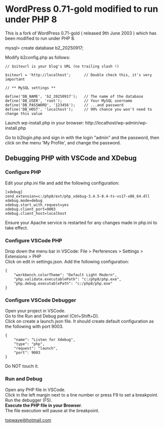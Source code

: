 # WordPress 0.71-gold modified to run under PHP 8

This is a fork of WordPress 0.71-gold ( released 9th June 2003 ) which has been modified to run under PHP 8.

mysql> create database b2_20250917;

Modify b2config.php as follows:
```
// $siteurl is your blog's URL (no trailing slash !)

$siteurl = 'http://localhost';      // Double check this, it's very important

// ** MySQL settings **

define('DB_NAME', 'b2_20250917');   // The name of the database
define('DB_USER', 'root');          // Your MySQL username
define('DB_PASSWORD', '123456');    // ...and password
define('DB_HOST', 'localhost');     // 99% chance you won't need to change this value
```
Launch wp-install.php in your browser: http://localhost/wp-admin/wp-install.php

Go to b2login.php and sign in with the login "admin" and the password, then click on the menu 'My Profile', and change the password.

## Debugging PHP with VSCode and XDebug

### Configure PHP
Edit your php.ini file and add the following configuration:
```
[xdebug]
zend_extension=c:/php8/ext/php_xdebug-3.4.5-8.4-ts-vs17-x86_64.dll
xdebug.mode=debug
xdebug.start_with_request=yes
xdebug.client_port=9003
xdebug.client_host=localhost
```
Ensure your Apache service is restarted for any changes made in php.ini to take effect.

### Configure VSCode PHP
Drop down the menu bar in VSCode: File > Perferences > Settings > Extensions > PHP  
Click on edit in settings.json. Add the following configuration:
```
{
    "workbench.colorTheme": "Default Light Modern",
    "php.validate.executablePath": "c:/php8/php.exe",
    "php.debug.executablePath": "c:/php8/php.exe"
}
```
### Configure VSCode Debugger
Open your project in VSCode.  
Go to the Run and Debug panel (Ctrl+Shift+D).  
Click on create a launch.json file. It should create default configuration as the following with port 9003.
```
{
    "name": "Listen for Xdebug",
    "type": "php",
    "request": "launch",
    "port": 9003
}
```
Do NOT touch it.

### Run and Debug
Open any PHP file in VSCode.  
Click in the left margin next to a line number or press F9 to set a breakpoint.  
Run the debugger (F5).  
**Execute the PHP file in your Browser**.  
The file execution will pause at the breakpoint.

topwaye@hotmail.com
